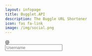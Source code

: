 ```yaml
---
layout: infopage
title: Bugglet.API
description: The Buggle URL Shortener
icon: fas fa-link
image: /img/social.png
---
```

<div class="input-group mb-3">
  <div class="input-group-prepend">
    <span class="input-group-text" id="basic-addon1">@</span>
  </div>
  <input type="text" class="form-control" placeholder="Username" aria-label="Username" aria-describedby="basic-addon1">
</div>
